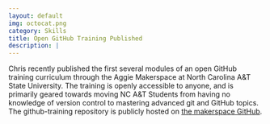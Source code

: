 ```yaml
---
layout: default
img: octocat.png
category: Skills
title: Open GitHub Training Published
description: |
---
```

  Chris recently published the first several modules of an open GitHub training curriculum through the Aggie Makerspace at North Carolina A&T State University. The training is openly accessible to anyone, and is primarily geared towards moving NC A&T Students from having no knowledge of version control to mastering advanced git and GitHub topics. The github-training repository is publicly hosted on [the makerspace GitHub](https://github.com/aggiemakerspace/github-training).
